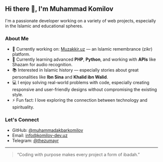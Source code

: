 ## Hi there 👋, I'm Muhammad Komilov

I'm a passionate developer working on a variety of web projects, especially in the Islamic and educational spheres.

### About Me

- 🔭 Currently working on: [Muzakkir.uz](https://muzakkir.uz) — an Islamic remembrance (zikr) platform.
- 🌱 Currently learning advanced **PHP**, **Python**, and working with **APIs** like Shazam for audio recognition.
- 📚 Interested in Islamic history — especially stories about great personalities like **Ibn Sina** and **Khalid ibn Walid**.
- 💻 I enjoy solving real-world problems with code, especially creating responsive and user-friendly designs without compromising the existing style.
- ⚡ Fun fact: I love exploring the connection between technology and spirituality.

### Let's Connect

- GitHub: [@muhammadakbarkomilov](https://github.com/muhammadakbarkomilov)
- Email: info@komilov-dev.uz 
- Telegram: [@thezumayr](https://t.me/thezumayr) 

---

> “Coding with purpose makes every project a form of ibadah.”
